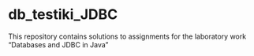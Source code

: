 # db_testiki_JDBC
This repository contains solutions to assignments for the laboratory work “Databases and JDBC in Java”
